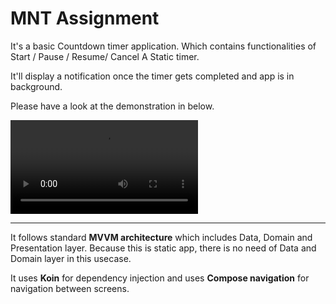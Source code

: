 
# MNT Assignment

It's a basic Countdown timer application. Which contains functionalities of Start / Pause / Resume/ Cancel A Static timer.

It'll display a notification once the timer gets completed and app is in background.

Please have a look at the demonstration in below.

![assignment-demo](https://firebasestorage.googleapis.com/v0/b/android-essentials-2d9a4.appspot.com/o/assignment-demo.mp4?alt=media&token=3d3d9f3b-88cd-4db0-a68d-8a09dfbe1043)

----

It follows standard **MVVM architecture** which includes Data, Domain and Presentation layer.
Because this is static app, there is no need of Data and Domain layer in this usecase.

It uses **Koin** for dependency injection and uses **Compose navigation** for navigation between screens.